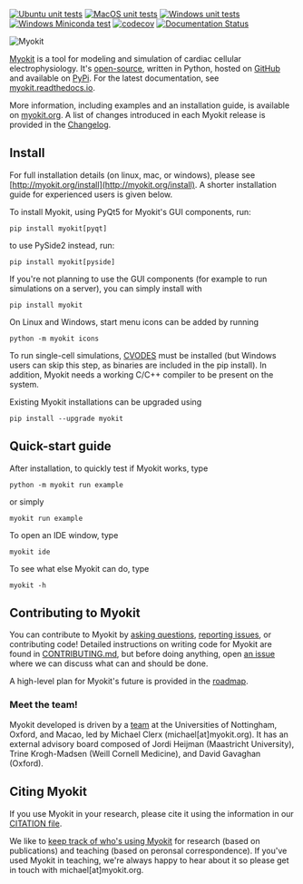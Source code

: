 [![Ubuntu unit tests](https://github.com/myokit/myokit/actions/workflows/unit-tests-ubuntu.yml/badge.svg)](https://github.com/myokit/myokit/actions/workflows/unit-tests-ubuntu.yml)
[![MacOS unit tests](https://github.com/myokit/myokit/actions/workflows/unit-tests-macos.yml/badge.svg)](https://github.com/myokit/myokit/actions/workflows/unit-tests-macos.yml)
[![Windows unit tests](https://github.com/myokit/myokit/actions/workflows/unit-tests-windows.yml/badge.svg)](https://github.com/myokit/myokit/actions/workflows/unit-tests-windows.yml)
[![Windows Miniconda test](https://github.com/myokit/myokit/actions/workflows/unit-tests-windows-miniconda.yml/badge.svg)](https://github.com/myokit/myokit/actions/workflows/unit-tests-windows-miniconda.yml)
[![codecov](https://codecov.io/gh/myokit/myokit/branch/main/graph/badge.svg)](https://codecov.io/gh/myokit/myokit)
[![Documentation Status](https://readthedocs.org/projects/myokit/badge/?version=latest)](https://myokit.readthedocs.io/?badge=latest)

![Myokit](http://myokit.org/static/img/logo.png)

[Myokit](http://myokit.org) is a tool for modeling and simulation of cardiac cellular electrophysiology.
It's [open-source](https://github.com/myokit/myokit/blob/main/LICENSE.txt), written in Python, hosted on [GitHub](https://github.com/myokit/myokit/) and available on [PyPi](https://pypi.org/project/myokit/).
For the latest documentation, see [myokit.readthedocs.io](https://myokit.readthedocs.io/).

More information, including examples and an installation guide, is available on [myokit.org](http://myokit.org).
A list of changes introduced in each Myokit release is provided in the [Changelog](https://github.com/myokit/myokit/blob/main/CHANGELOG.md).


## Install

For full installation details (on linux, mac, or windows), please see [http://myokit.org/install](http://myokit.org/install).
A shorter installation guide for experienced users is given below.

To install Myokit, using PyQt5 for Myokit's GUI components, run:

    pip install myokit[pyqt]
    
to use PySide2 instead, run:
    
    pip install myokit[pyside]
    
If you're not planning to use the GUI components (for example to run simulations on a server), you can simply install with

    pip install myokit

On Linux and Windows, start menu icons can be added by running

    python -m myokit icons

To run single-cell simulations, [CVODES](https://computation.llnl.gov/projects/sundials/sundials-software) must be installed (but Windows users can skip this step, as binaries are included in the pip install).
In addition, Myokit needs a working C/C++ compiler to be present on the system.

Existing Myokit installations can be upgraded using

    pip install --upgrade myokit


## Quick-start guide

After installation, to quickly test if Myokit works, type

    python -m myokit run example
    
or simply

    myokit run example
    
To open an IDE window, type

    myokit ide

To see what else Myokit can do, type

    myokit -h
    

## Contributing to Myokit

You can contribute to Myokit by [asking questions](https://github.com/myokit/myokit/discussions), [reporting issues](https://github.com/myokit/myokit/issues), or contributing  code!
Detailed instructions on writing code for Myokit are found in [CONTRIBUTING.md](./CONTRIBUTING.md), but before doing anything, open [an issue](https://github.com/myokit/myokit/issues) where we can discuss what can and should be done.

A high-level plan for Myokit's future is provided in the [roadmap](./ROADMAP.md).

### Meet the team!

Myokit developed is driven by a [team](https://github.com/orgs/myokit/people) at the Universities of Nottingham, Oxford, and Macao, led by Michael Clerx (michael[at]myokit.org).
It has an external advisory board composed of Jordi Heijman (Maastricht University), Trine Krogh-Madsen (Weill Cornell Medicine), and David Gavaghan (Oxford).


## Citing Myokit

If you use Myokit in your research, please cite it using the information in our [CITATION file](https://github.com/myokit/myokit/blob/main/CITATION).

We like to [keep track of who's using Myokit](http://myokit.org/publications/) for research (based on publications) and teaching (based on peronsal correspondence).
If you've used Myokit in teaching, we're always happy to hear about it so please get in touch with michael[at]myokit.org.

